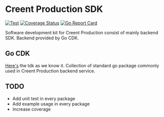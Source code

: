 # Creent Production SDK
[![Test](https://github.com/creent-production/cdk-go/actions/workflows/test.yaml/badge.svg)](https://github.com/creent-production/cdk-go/actions/workflows/test.yaml)
[![Coverage Status](https://coveralls.io/repos/github/creent-production/cdk-go/badge.svg?branch=main)](https://coveralls.io/github/creent-production/cdk-go?branch=main)
[![Go Report Card](https://goreportcard.com/badge/github.com/creent-production/cdk-go)](https://goreportcard.com/report/github.com/creent-production/cdk-go)

Software development kit for Creent Production consist of mainly backend SDK. Backend provided by Go CDK.

## Go CDK
[Here's](./go/) the tdk as we know it. Collection of standard go package commonly used in Creent Production backend service.

## TODO
- Add unit test in every package
- Add example usage in every package
- Increase coverage 
